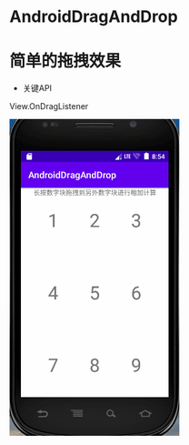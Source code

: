 # AndroidDragAndDrop
# 简单的拖拽效果  
  * 关键API  
 
   View.OnDragListener
 
![拖拽效果展示](./dragListener.gif "drag_and_drop长按拖拽效果")
